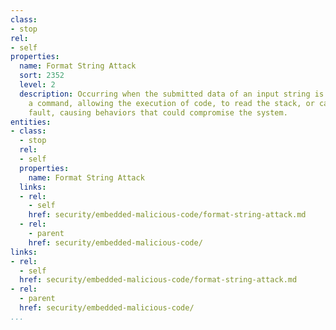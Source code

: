 ```yaml
---
class:
- stop
rel:
- self
properties:
  name: Format String Attack
  sort: 2352
  level: 2
  description: Occurring when the submitted data of an input string is evaluated as
    a command, allowing the execution of code, to read the stack, or cause a segmentation
    fault, causing behaviors that could compromise the system.
entities:
- class:
  - stop
  rel:
  - self
  properties:
    name: Format String Attack
  links:
  - rel:
    - self
    href: security/embedded-malicious-code/format-string-attack.md
  - rel:
    - parent
    href: security/embedded-malicious-code/
links:
- rel:
  - self
  href: security/embedded-malicious-code/format-string-attack.md
- rel:
  - parent
  href: security/embedded-malicious-code/
...
```

